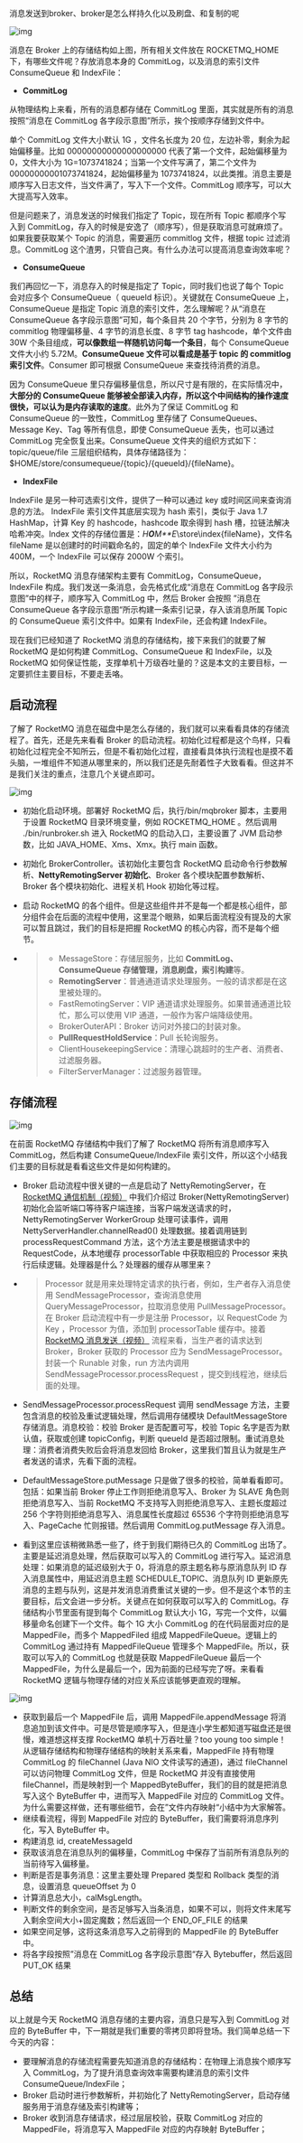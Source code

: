消息发送到broker、broker是怎么样持久化以及刷盘、和复制的呢

![img](https://static001.geekbang.org/infoq/c8/c8995998a9d2cc0f2c7cd8190fdf06c0.png)

消息在 Broker 上的存储结构如上图，所有相关文件放在 ROCKETMQ_HOME 下，有哪些文件呢？存放消息本身的 CommitLog，以及消息的索引文件 ConsumeQueue 和 IndexFile：



- **CommitLog**



从物理结构上来看，所有的消息都存储在 CommitLog 里面，其实就是所有的消息按照“消息在 CommitLog 各字段示意图”所示，挨个按顺序存储到文件中。



单个 CommitLog 文件大小默认 1G ，文件名长度为 20 位，左边补零，剩余为起始偏移量。比如 00000000000000000000 代表了第一个文件，起始偏移量为 0，文件大小为 1G=1073741824；当第一个文件写满了，第二个文件为 00000000001073741824，起始偏移量为 1073741824，以此类推。消息主要是顺序写入日志文件，当文件满了，写入下一个文件。CommitLog 顺序写，可以大大提高写入效率。



但是问题来了，消息发送的时候我们指定了 Topic，现在所有 Topic 都顺序个写入到 CommitLog，存入的时候是安逸了（顺序写），但是获取消息可就麻烦了。如果我要获取某个 Topic 的消息，需要遍历 commitlog 文件，根据 topic 过滤消息。CommitLog 这个渣男，只管自己爽。有什么办法可以提高消息查询效率呢？



- **ConsumeQueue**



我们再回忆一下，消息存入的时候是指定了 Topic，同时我们也说了每个 Topic 会对应多个 ConsumeQueue（ queueId 标识）。关键就在 ConsumeQueue 上，ConsumeQueue 是指定 Topic 消息的索引文件，怎么理解呢？从“消息在 ConsumeQueue 各字段示意图”可知，每个条目共 20 个字节，分别为 8 字节的 commitlog 物理偏移量、4 字节的消息长度、8 字节 tag hashcode，单个文件由 30W 个条目组成，**可以像数组一样随机访问每一个条目**，每个 ConsumeQueue 文件大小约 5.72M。**ConsumeQueue 文件可以看成是基于 topic 的 commitlog 索引文件**。Consumer 即可根据 ConsumeQueue 来查找待消费的消息。



因为 ConsumeQueue 里只存偏移量信息，所以尺寸是有限的，在实际情况中，**大部分的 ConsumeQueue 能够被全部读入内存，所以这个中间结构的操作速度很快，可以认为是内存读取的速度**。此外为了保证 CommitLog 和 ConsumeQueue 的一致性，CommitLog 里存储了 ConsumeQueues、Message Key、Tag 等所有信息，即使 ConsumeQueue 丢失，也可以通过 CommitLog 完全恢复出来。ConsumeQueue 文件夹的组织方式如下：topic/queue/file 三层组织结构，具体存储路径为：$HOME/store/consumequeue/{topic}/{queueId}/{fileName}。



- **IndexFile**



IndexFile 是另一种可选索引文件，提供了一种可以通过 key 或时间区间来查询消息的方法。 IndexFile 索引文件其底层实现为 hash 索引，类似于 Java 1.7 HashMap，计算 Key 的 hashcode，hashcode 取余得到 hash 槽，拉链法解决哈希冲突。Index 文件的存储位置是：*H**O**M**E*\store\index{fileName}，文件名 fileName 是以创建时的时间戳命名的，固定的单个 IndexFile 文件大小约为 400M，一个 IndexFile 可以保存 2000W 个索引。



所以，RocketMQ 消息存储架构主要有 CommitLog，ConsumeQueue，IndexFile 构成。我们发送一条消息，会先格式化成“消息在 CommitLog 各字段示意图”中的样子，顺序写入 CommitLog 中，然后 Broker 会按照 ”消息在 ConsumeQueue 各字段示意图“所示构建一条索引记录，存入该消息所属 Topic 的 ConsumeQueue 索引文件中。如果有 IndexFile，还会构建 IndexFile。



现在我们已经知道了 RocketMQ 消息的存储结构，接下来我们的就要了解 RocketMQ 是如何构建 CommitLog、ConsumeQueue 和 IndexFile，以及 RocketMQ 如何保证性能，支撑单机十万级吞吐量的？这是本文的主要目标，一定要抓住主要目标，不要走丢咯。

## 启动流程

了解了 RocketMQ 消息在磁盘中是怎么存储的，我们就可以来看看具体的存储流程了。首先，还是先来看看 Broker 的启动流程。初始化过程都是这个鸟样，只看初始化过程完全不知所云，但是不看初始化过程，直接看具体执行流程也是摸不着头脑，一堆组件不知道从哪里来的，所以我们还是先耐着性子大致看看。但这并不是我们关注的重点，注意几个关键点即可。



![img](https://static001.geekbang.org/infoq/f3/f3cc79d7db878553d9eb843b8a6ea1e7.png)



- 初始化启动环境。部署好 RocketMQ 后，执行/bin/mqbroker 脚本，主要用于设置 RocketMQ 目录环境变量，例如 ROCKETMQ_HOME 。然后调用 ./bin/runbroker.sh 进入 RocketMQ 的启动入口，主要设置了 JVM 启动参数，比如 JAVA_HOME、Xms、Xmx。执行 main 函数。

- 初始化 BrokerController。该初始化主要包含 RocketMQ 启动命令行参数解析、**NettyRemotingServer 初始化**、Broker 各个模块配置参数解析、Broker 各个模块初始化、进程关机 Hook 初始化等过程。

- 启动 RocketMQ 的各个组件。但是这些组件并不是每一个都是核心组件，部分组件会在后面的流程中使用，这里混个眼熟，如果后面流程没有提及的大家可以暂且跳过，我们的目标是把握 RocketMQ 的核心内容，而不是每个细节。

- > - MessageStore：存储层服务，比如 **CommitLog、ConsumeQueue 存储管理，消息刷盘，索引构建**等。
  > - **RemotingServer**：普通通道请求处理服务。一般的请求都是在这里被处理的。
  > - FastRemotingServer：VIP 通道请求处理服务。如果普通通道比较忙，那么可以使用 VIP 通道，一般作为客户端降级使用。
  > - BrokerOuterAPI：Broker 访问对外接口的封装对象。
  > - **PullRequestHoldService**：Pull 长轮询服务。
  > - ClientHousekeepingService：清理心跳超时的生产者、消费者、过滤服务器。
  > - FilterServerManager：过滤服务器管理。

## 存储流程

![img](https://static001.geekbang.org/infoq/d4/d41dcfad0d90ddc1b0f1c8889f0333b0.png)



在前面 RocketMQ 存储结构中我们了解了 RocketMQ 将所有消息顺序写入 CommitLog，然后构建 ConsumeQueue/IndexFile 索引文件，所以这个小结我们主要的目标就是看看这些文件是如何构建的。



- Broker 启动流程中很关键的一点是启动了 NettyRemotingServer，在 [RocketMQ 通信机制（视频）](https://xie.infoq.cn/link?target=https%3A%2F%2Fwww.bilibili.com%2Fvideo%2FBV1BV4y1E73v%3Fspm_id_from%3D333.999.0.0) 中我们介绍过 Broker(NettyRemotingServer) 初始化会监听端口等待客户端连接，当客户端发送请求的时，NettyRemotingServer WorkerGroup 处理可读事件，调用 NettyServerHandler.channelRead0() 处理数据。接着调用链到 processRequestCommand 方法，这个方法主要是根据请求中的 RequestCode，从本地缓存 processorTable 中获取相应的 Processor 来执行后续逻辑。处理器是什么？处理器的缓存从哪里来？

- > Processor 就是用来处理特定请求的执行者，例如，生产者存入消息使用 SendMessageProcessor，查询消息使用 QueryMessageProcessor，拉取消息使用 PullMessageProcessor。在 Broker 启动流程中有一步是注册 Processor，以 RequestCode 为 Key ，Processor 为值，添加到 processorTable 缓存中。接着 [RocketMQ 消息发送（视频）](https://xie.infoq.cn/link?target=https%3A%2F%2Fwww.bilibili.com%2Fvideo%2FBV1bf4y1Z7ui%3Fspm_id_from%3D333.999.0.0) 流程来看，当生产者的请求达到 Broker，Broker 获取的 Processor 应为 SendMessageProcessor。封装一个 Runable 对象，run 方法内调用 SendMessageProcessor.processRequest ，提交到线程池，继续后面的处理。

- SendMessageProcessor.processRequest 调用 sendMessage 方法，主要包含消息的校验及重试逻辑处理，然后调用存储模块 DefaultMessageStore 存储消息。消息校验：校验 Broker 是否配置可写，校验 Topic 名字是否为默认值，获取或创建 topicConfig，判断 queueId 是否超过限制。重试消息处理：消费者消费失败后会将消息发回给 Broker，这里我们暂且认为就是生产者发送的请求，先看下面的流程。

- DefaultMessageStore.putMessage 只是做了很多的校验，简单看看即可。包括：如果当前 Broker 停止工作则拒绝消息写入、Broker 为 SLAVE 角色则拒绝消息写入、当前 RocketMQ 不支持写入则拒绝消息写入、主题长度超过 256 个字符则拒绝消息写入、消息属性长度超过 65536 个字符则拒绝消息写入、PageCache 忙则报错。然后调用 CommitLog.putMessage 存入消息。

- 看到这里应该稍微熟悉一些了，终于到我们期待已久的 CommitLog 出场了。主要是延迟消息处理，然后获取可以写入的 CommitLog 进行写入。延迟消息处理：如果消息的延迟级别大于 0，将消息的原主题名称与原消息队列 ID 存入消息属性中，用延迟消息主题 SCHEDULE_TOPIC、消息队列 ID 更新原先消息的主题与队列，这是并发消息消费重试关键的一步。但不是这个本节的主要目标，后文会进一步分析。关键点在如何获取可以写入的 CommitLog。存储结构小节里面有提到每个 CommitLog 默认大小 1G，写完一个文件，以偏移量命名创建下一个文件。每个 1G 大小 CommitLog 的在代码层面对应的是 MappedFile，而多个 MappedFiled 组成 MappedFileQueue。逻辑上的 CommitLog 通过持有 MappedFileQueue 管理多个 MappedFile。所以，获取可以写入的 CommitLog 也就是获取 MappedFileQueue 最后一个 MappedFile，为什么是最后一个，因为前面的已经写完了呀。来看看 RocketMQ 逻辑与物理存储的对应关系应该能够更直观的理解。

![img](https://static001.geekbang.org/infoq/7b/7baef67a3322ca5737e38f7949215335.png)

- 获取到最后一个 MappedFile 后，调用 MappedFile.appendMessage 将消息追加到该文件中。可是尽管是顺序写入，但是连小学生都知道写磁盘还是很慢，难道想这样支撑 RocketMQ 单机十万吞吐量？too young too simple！从逻辑存储结构和物理存储结构的映射关系来看，MappedFile 持有物理 CommitLog 的 fileChannel (Java NIO 文件读写的通道)，通过 fileChannel 可以访问物理 CommitLog 文件，但是 RocketMQ 并没有直接使用 fileChannel，而是映射到一个 MappedByteBuffer，我们的目的就是把消息写入这个 ByteBuffer 中，进而写入 MappedFile 对应的 CommitLog 文件。为什么需要这样做，还有哪些细节，会在”文件内存映射“小结中为大家解答。
- 继续看流程，得到 MappedFile 对应的 ByteBuffer，我们需要将消息序列化，写入 ByteBuffer 中。
- 构建消息 id, createMessageId
- 获取该消息在消息队列的偏移量，CommitLog 中保存了当前所有消息队列的当前待写入偏移量。
- 判断是否是事务消息：这里主要处理 Prepared 类型和 Rollback 类型的消息，设置消息 queueOffset 为 0
- 计算消息总大小，calMsgLength。
- 判断文件的剩余空间，是否足够写入当条消息，如果不可以，则将文件末尾写入剩余空间大小+固定魔数；然后返回一个 END_OF_FILE 的结果
- 如果空间足够，这将这条消息写入之前得到的 MappedFile 的 ByteBuffer 中。
- 将各字段按照”消息在 CommitLog 各字段示意图“存入 Bytebuffer，然后返回 PUT_OK 结果

## 总结

以上就是今天 RocketMQ 消息存储的主要内容，消息只是写入到 CommitLog 对应的 ByteBuffer 中，下一期就是我们重要的零拷贝即将登场。我们简单总结一下今天的内容：



- 要理解消息的存储流程需要先知道消息的存储结构：在物理上消息挨个顺序写入 CommitLog，为了提升消息查询效率需要构建消息的索引文件 ConsumeQueue/IndexFile；
- Broker 启动时进行参数解析，并初始化了 NettyRemotingServer，启动存储服务用于消息存储及索引构建等；
- Broker 收到消息存储请求，经过层层校验，获取 CommitLog 对应的 MappedFile，将消息写入 MappedFile 对应的内存映射 ByteBuffer；